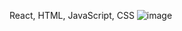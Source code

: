 React, HTML, JavaScript, CSS
 
![image](https://github.com/user-attachments/assets/52b9b625-9abb-4a8d-8fae-f2a96d856de4)
